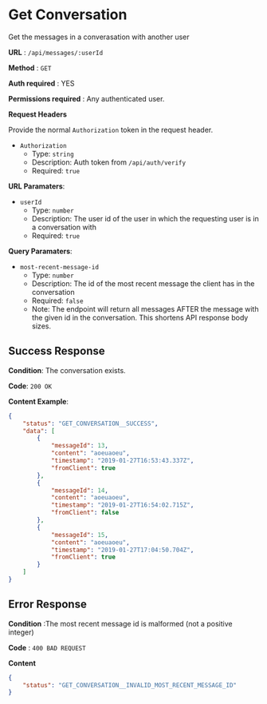 # Get Conversation

Get the messages in a converasation with another user

**URL** : `/api/messages/:userId`

**Method** : `GET`

**Auth required** : YES

**Permissions required** : Any authenticated user.

**Request Headers**

Provide the normal `Authorization` token in the request header.

* `Authorization`
  * Type: `string`
  * Description: Auth token from `/api/auth/verify`
  * Required: `true`

**URL Paramaters**:
* `userId`
  * Type: `number`
  * Description: The user id of the user in which the requesting user is in a conversation with
  * Required: `true`

**Query Paramaters**:
* `most-recent-message-id`
  * Type: `number`
  * Description: The id of the most recent message the client has in the conversation
  * Required: `false`
  * Note: The endpoint will return all messages AFTER the message with the given id in the conversation. This shortens API response body sizes.

## Success Response

**Condition**: The conversation exists.

**Code**: `200 OK`

**Content Example**:

```json
{
    "status": "GET_CONVERSATION__SUCCESS",
    "data": [
        {
            "messageId": 13,
            "content": "aoeuaoeu",
            "timestamp": "2019-01-27T16:53:43.337Z",
            "fromClient": true
        },
        {
            "messageId": 14,
            "content": "aoeuaoeu",
            "timestamp": "2019-01-27T16:54:02.715Z",
            "fromClient": false
        },
        {
            "messageId": 15,
            "content": "aoeuaoeu",
            "timestamp": "2019-01-27T17:04:50.704Z",
            "fromClient": true
        }
    ]
}
```

## Error Response

**Condition** :The most recent message id is malformed (not a positive integer)

**Code** : `400 BAD REQUEST`

**Content**

```json
{
    "status": "GET_CONVERSATION__INVALID_MOST_RECENT_MESSAGE_ID"
}
```
